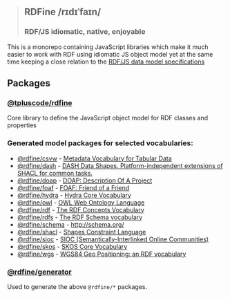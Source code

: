 > ## RDFine /rɪdɪˈfaɪn/
> ### RDF/JS idiomatic, native, enjoyable

This is a monorepo containing JavaScript libraries which make it much easier to work with RDF using idiomatic JS object model yet at the same time keeping a close relation to the [RDF/JS data model specifications](https://rdf.js.org/data-model-spec/)

## Packages

### [@tpluscode/rdfine](packages/core)

Core library to define the JavaScript object model for RDF classes and properties

### Generated model packages for selected vocabularies:

* [@rdfine/csvw](vocabularies/csvw) - [Metadata Vocabulary for Tabular Data](https://www.w3.org/TR/tabular-metadata/)
* [@rdfine/dash](vocabularies/dash) - [DASH Data Shapes. Platform-independent extensions of SHACL for common tasks.](http://datashapes.org)
* [@rdfine/doap](vocabularies/doap) - [DOAP: Description Of A Project](https://github.com/ewilderj/doap)
* [@rdfine/foaf](vocabularies/foaf) - [FOAF: Friend of a Friend](http://xmlns.com/foaf/spec/)
* [@rdfine/hydra](vocabularies/hydra) - [Hydra Core Vocabulary](https://www.hydra-cg.com/spec/latest/core/)
* [@rdfine/owl](vocabularies/owl) - [OWL Web Ontology Language](https://www.w3.org/OWL/)
* [@rdfine/rdf](vocabularies/rdf) - [The RDF Concepts Vocabulary](https://www.w3.org/TR/rdf11-concepts/)
* [@rdfine/rdfs](vocabularies/rdfs) - [The RDF Schema vocabulary](https://www.w3.org/TR/rdf-schema/)
* [@rdfine/schema](vocabularies/schema) - http://schema.org/
* [@rdfine/shacl](vocabularies/shacl) - [Shapes Constraint Language](https://www.w3.org/TR/shacl/)
* [@rdfine/sioc](vocabularies/sioc) - [SIOC (Semantically-Interlinked Online Communities)](http://rdfs.org/sioc/spec/)
* [@rdfine/skos](vocabularies/skos) - [SKOS Core Vocabulary](https://www.w3.org/TR/swbp-skos-core-spec/)
* [@rdfine/wgs](vocabularies/wgs) - [WGS84 Geo Positioning: an RDF vocabulary](https://www.w3.org/2003/01/geo/)

### [@rdfine/generator](packages/generator)

Used to generate the above `@rdfine/*` packages.
